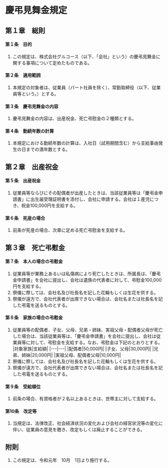 <link rel='stylesheet' href='style.css'>

# 慶弔見舞金規定


## 第１章　総則

#### 第１条　目的
1. この規定は、株式会社グルコース（以下、「会社」という）の慶弔見舞金に関する事項について定めたものである。

#### 第２条　適用範囲
1. 本規定の対象者は、従業員（パート社員を除く）、常勤取締役（以下、従業員等という。）とする。

#### 第３条　慶弔見舞金の内容
1. 慶弔見舞金の内容は、出産祝金、死亡弔慰金の２種類とする。

#### 第４条　勤続年数の計算
1. 本規定における勤続年数の計算は、入社日（試用期間含む）から支給事由発生の日までの満年数とする。


## 第２章　出産祝金

#### 第５条　出産祝金
1. 従業員等ならびにその配偶者が出産したときは、当該従業員等は「慶弔金申請書」に出生届受理証明書を添付し、会社に申請する。会社は１産児につき、祝金100,000円を支給する。

#### 第６条　死産の場合
1. 前条が死産の場合、次章に定める死亡弔慰金を支給する。


## 第３章　死亡弔慰金

#### 第７条　本人の場合の弔慰金
1. 従業員等が業務上あるいは私傷病により死亡したときは、所属長は、「慶弔金申請書」を会社に提出し、会社は遺族の代表者に対して、弔慰金100,000円を支給する。
2. 祭儀に際しては、会社名及び社長名を記した花輪もしくは生花を供する。
3. 祭儀が遠方で、会社代表者が出席できない場合は、会社名または社長名を記した弔電を送るものとする。

#### 第８条　家族の場合の弔慰金
1. 従業員等の配偶者、子女、父母、兄弟・姉妹、実祖父母・配偶者父母が死亡した場合は、当該従業員等は、「慶弔金申請書」を会社に提出し、会社は従業員等に対して、弔慰金を支給する。なお、弔慰金は下記のとおりとする。
    |対象家族|支給額|
    |---|---|
    |配偶者|50,000円|
    |子女、父母|30,000円|
    |兄弟、姉妹|20,000円|
    |実祖父母、配偶者父母|10,000円|
2. 祭儀に際しては、会社名及び社長名を記した花輪もしくは生花を供する。
3. 祭儀が遠方で、会社代表者が出席できない場合は、会社名または社長名を記した弔電を送るものとする。

#### 第９条　受給順位
1. 前条の場合、有資格者が２名以上あるときは、世帯主に対して支給する。

#### 第10条　改定等
1. 当規定は、法律改正、社会経済状況の変化および会社の経営状況等の変化に伴い、従業員の意見を聴き、改定もしくは廃止することができる。


## 附則
1. この規定は、令和元年　10月　1日より施行する。
